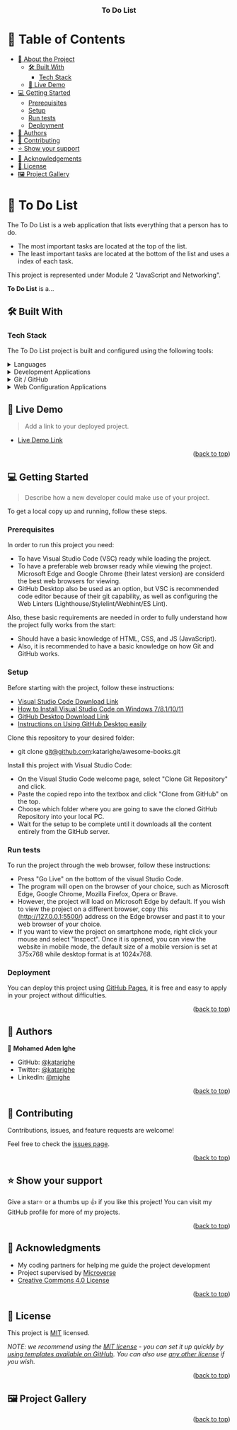 <a name="readme-top"></a>

<div align="center">
  <br/>

  <h3><b>To Do List</b></h3>

</div>

<!-- TABLE OF CONTENTS -->

# 📗 Table of Contents

- [📖 About the Project](#about-project)
  - [🛠 Built With](#built-with)
    - [Tech Stack](#tech-stack)
  - [🚀 Live Demo](#live-demo)
- [💻 Getting Started](#getting-started)
  - [Prerequisites](#prerequisites)
  - [Setup](#setup)
  - [Run tests](#run-tests)
  - [Deployment](#deployment)
- [👥 Authors](#authors)
- [🤝 Contributing](#contributing)
- [⭐️ Show your support](#support)
- [🙏 Acknowledgements](#acknowledgements)
- [📝 License](#license)
- [🖼️ Project Gallery](#gallery)

<!-- PROJECT DESCRIPTION -->

# 📖 To Do List <a name="about-project"></a>

The To Do List is a web application that lists everything that a person has to do. 
 - The most important tasks are located at the top of the list. 
 - The least important tasks are located at the bottom of the list and uses a index of each task. 

This project is represented under Module 2 "JavaScript and Networking".

**To Do List** is a...

## 🛠 Built With <a name="built-with"></a>

### Tech Stack <a name="tech-stack"></a>

The To Do List project is built and configured using the following tools:

<details>
  <summary>Languages</summary>
  <ul>
    <li><a href="https://html.com/">HTML</a></li>
    <li><a href="https://www.w3schools.com/css/">CSS</a></li>
    <li><a href="https://www.javascript.com/">JavaScript</a></li>
  </ul>
</details>

<details>
  <summary>Development Applications</summary>
  <ul>
    <li><a href="https://code.visualstudio.com/">Visual Studio Code</a></li>
    <li><a href="https://getbootstrap.com/">Bootstrap</a></li>
    <li><a href="https://webpack.js.org/">Webpack</a></li>
  </ul>
</details>

<details>
<summary>Git / GitHub</summary>
  <ul>
    <li><a href="https://git-scm.com/">Git</a></li>
    <li><a href="https://www.github.com/">Github</a></li>
    <li><a href="https://pages.github.com/">Github Pages</a></li>
  </ul>
</details>

<details>
<summary>Web Configuration Applications</summary>
  <ul>
    <li><a href="https://developer.chrome.com/docs/lighthouse/overview/">Lighthouse</a></li>
    <li><a href="https://stylelint.io/">Stylelint</a></li>
    <li><a href="https://webhint.io/">Webhint</a></li>
    <li><a href="https://eslint.org/">ES Lint</a></li>
  </ul>
</details>

<!-- LIVE DEMO -->

## 🚀 Live Demo <a name="live-demo"></a>

> Add a link to your deployed project.

- [Live Demo Link](https://google.com)

<p align="right">(<a href="#readme-top">back to top</a>)</p>

<!-- GETTING STARTED -->

## 💻 Getting Started <a name="getting-started"></a>

> Describe how a new developer could make use of your project.

To get a local copy up and running, follow these steps.

### Prerequisites

In order to run this project you need:

- To have Visual Studio Code (VSC) ready while loading the project. 
- To have a preferable web browser ready while viewing the project. Microsoft Edge and Google Chrome (their latest version) are considerd the best web browsers for viewing. 
- GitHub Desktop also be used as an option, but VSC is recommended code editor because of their git capability, as well as configuring the Web Linters (Lighthouse/Stylelint/Webhint/ES Lint).

Also, these basic requirements are needed in order to fully understand how the project fully works from the start:

- Should have a basic knowledge of HTML, CSS, and JS (JavaScript).
- Also, it is recommended to have a basic knowledge on how Git and GitHub works. 

 ### Setup

Before starting with the project, follow these instructions: 
- [Visual Studio Code Download Link](https://code.visualstudio.com/download/)
- [How to Install Visual Studio Code on Windows 7/8.1/10/11](https://www.youtube.com/watch?v=MlIzFUI1QGA/)
- [GitHub Desktop Download Link](https://desktop.github.com/)
- [Instructions on Using GitHub Desktop easily](https://www.youtube.com/watch?v=RPagOAUx2SQ/)

Clone this repository to your desired folder:
-  git clone git@github.com:katarighe/awesome-books.git

Install this project with Visual Studio Code:

- On the Visual Studio Code welcome page, select "Clone Git Repository" and click. 
- Paste the copied repo into the textbox and click "Clone from GitHub" on the top. 
- Choose which folder where you are going to save the cloned GitHub Repository into your local PC. 
- Wait for the setup to be complete until it downloads all the content entirely from the GitHub server.

### Run tests

To run the project through the web browser, follow these instructions:

- Press "Go Live" on the bottom of the visual Studio Code. 
- The program will open on the browser of your choice, such as Microsoft Edge, Google Chrome, Mozilla Firefox, Opera or Brave. 
- However, the project will load on Microsoft Edge by default. If you wish to view the project on a different browser, 
  copy this (http://127.0.0.1:5500/) address on the Edge browser and past it to your web browser of your choice. 
- If you want to view the project on smartphone mode, right click your mouse and select "Inspect". Once it is opened, you 
  can view the website in mobile mode, the default size of a mobile version is set at 375x768 while desktop format is at 1024x768.

### Deployment

You can deploy this project using [GitHub Pages](https://pages.github.com/), it is free and easy to apply in your project without difficulties.

<p align="right">(<a href="#readme-top">back to top</a>)</p>

<!-- AUTHORS -->

## 👥 Authors <a name="authors"></a>

👤 **Mohamed Aden Ighe**

- GitHub: [@katarighe](https://github.com/katarighe)
- Twitter: [@katarighe](https://twitter.com/katarighe)
- LinkedIn: [@mighe](https://linkedin.com/in/mighe)

<p align="right">(<a href="#readme-top">back to top</a>)</p>

<!-- CONTRIBUTING -->

## 🤝 Contributing <a name="contributing"></a>

Contributions, issues, and feature requests are welcome!

Feel free to check the [issues page](../../issues/).

<p align="right">(<a href="#readme-top">back to top</a>)</p>

<!-- SUPPORT -->

## ⭐️ Show your support <a name="support"></a>

Give a star⭐️ or a thumbs up 👍 if you like this project! You can visit my GitHub profile for more of my projects. 

<p align="right">(<a href="#readme-top">back to top</a>)</p>

<!-- ACKNOWLEDGEMENTS -->

## 🙏 Acknowledgments <a name="acknowledgements"></a>

- My coding partners for helping me guide the project development
- Project supervised by [Microverse](https//www.microverse.org/) 
- [Creative Commons 4.0 License](https://creativecommons.org/licenses/by-nc/4.0/)

<p align="right">(<a href="#readme-top">back to top</a>)</p>

<!-- LICENSE -->

## 📝 License <a name="license"></a>

This project is [MIT](./LICENSE) licensed.

_NOTE: we recommend using the [MIT license](https://choosealicense.com/licenses/mit/) - you can set it up quickly by [using templates available on GitHub](https://docs.github.com/en/communities/setting-up-your-project-for-healthy-contributions/adding-a-license-to-a-repository). You can also use [any other license](https://choosealicense.com/licenses/) if you wish._

<p align="right">(<a href="#readme-top">back to top</a>)</p>

<!-- Project Gallery -->
## 🖼️ Project Gallery <a name="gallery"></a>


<p align="right">(<a href="#readme-top">back to top</a>)</p>